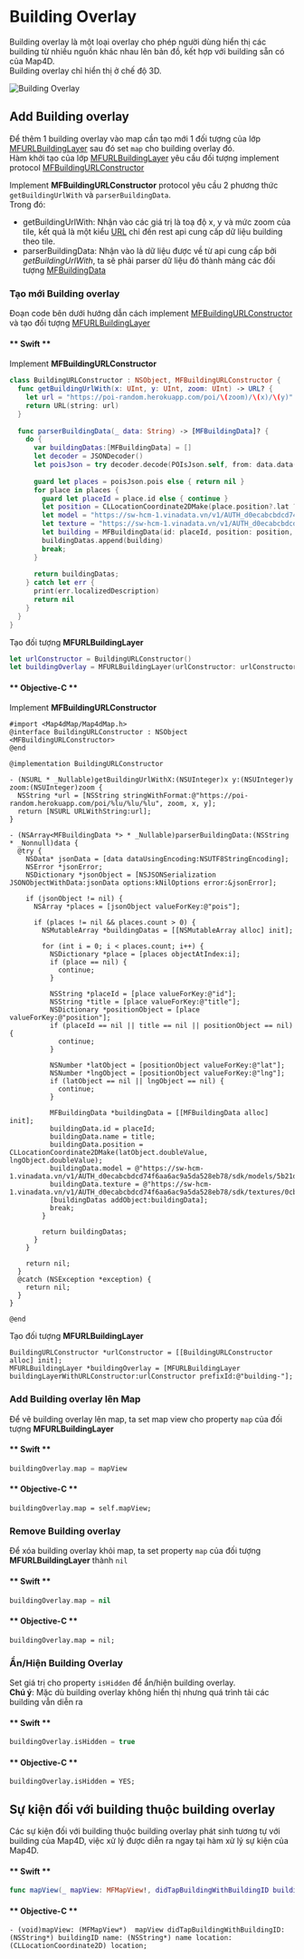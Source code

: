 # Building Overlay

Building overlay là một loại overlay cho phép người dùng hiển thị các building từ nhiều nguồn khác nhau lên bản đồ, kết hợp với building sẵn có của Map4D.  
Building overlay chỉ hiển thị ở chế độ 3D.

![Building Overlay](../../resource/v1.5/building-overlay.png)

## Add Building overlay

Để thêm 1 building overlay vào map cần tạo mới 1 đối tượng của lớp [MFURLBuildingLayer](/reference/building-overlay?id=mfurlbuildinglayer-class) sau đó set `map` cho building overlay đó.  
Hàm khởi tạo của lớp [MFURLBuildingLayer](/reference/building-overlay?id=mfurlbuildinglayer-class) yêu cầu đối tượng implement protocol [MFBuildingURLConstructor](/reference/building-overlay?id=mfbuildingurlconstructor-protocol)  

Implement **MFBuildingURLConstructor** protocol yêu cầu 2 phương thức `getBuildingUrlWith` và `parserBuildingData`.  
Trong đó:  
- getBuildingUrlWith: Nhận vào các giá trị là toạ độ x, y và mức zoom của tile, kết quả là một kiểu [URL](https://developer.apple.com/documentation/foundation/url) chỉ đến rest api cung cấp dữ liệu building theo tile.
- parserBuildingData: Nhận vào là dữ liệu được về từ api cung cấp bởi *getBuildingUrlWith*, ta sẽ phải parser dữ liệu đó thành mảng các đối tượng [MFBuildingData](/reference/building-overlay?id=mfbuildingdata-class)

### Tạo mới Building overlay

Đoạn code bên dưới hướng dẫn cách implement [MFBuildingURLConstructor](/reference/building-overlay?id=mfbuildingurlconstructor-protocol) và tạo đối tượng [MFURLBuildingLayer](/reference/building-overlay?id=mfurlbuildinglayer-class)

<!-- tabs:start -->
#### ** Swift **
Implement **MFBuildingURLConstructor**
```swift
class BuildingURLConstructor : NSObject, MFBuildingURLConstructor {
  func getBuildingUrlWith(x: UInt, y: UInt, zoom: UInt) -> URL? {
    let url = "https://poi-random.herokuapp.com/poi/\(zoom)/\(x)/\(y)"
    return URL(string: url)
  }
  
  func parserBuildingData(_ data: String) -> [MFBuildingData]? {
    do {
      var buildingDatas:[MFBuildingData] = []
      let decoder = JSONDecoder()
      let poisJson = try decoder.decode(POIsJson.self, from: data.data(using: .utf8)!)
      
      guard let places = poisJson.pois else { return nil }
      for place in places {
        guard let placeId = place.id else { continue }
        let position = CLLocationCoordinate2DMake(place.position?.lat ?? 0, place.position?.lng ?? 0)
        let model = "https://sw-hcm-1.vinadata.vn/v1/AUTH_d0ecabcbdcd74f6aa6ac9a5da528eb78/sdk/models/5b21d9a5cd18d02d045a5e99"
        let texture = "https://sw-hcm-1.vinadata.vn/v1/AUTH_d0ecabcbdcd74f6aa6ac9a5da528eb78/sdk/textures/0cb35e1610c34e55946a7839356d8f66.jpg"
        let building = MFBuildingData(id: placeId, position: position, model: model, texture: texture)
        buildingDatas.append(building)
        break;
      }
      
      return buildingDatas;
    } catch let err {
      print(err.localizedDescription)
      return nil
    }
  }
}
```

Tạo đối tượng **MFURLBuildingLayer**
```swift
let urlConstructor = BuildingURLConstructor()
let buildingOverlay = MFURLBuildingLayer(urlConstructor: urlConstructor, prefixId: "building-layer-")
```
#### ** Objective-C **
Implement **MFBuildingURLConstructor**
```objc
#import <Map4dMap/Map4dMap.h>
@interface BuildingURLConstructor : NSObject <MFBuildingURLConstructor>
@end

@implementation BuildingURLConstructor

- (NSURL * _Nullable)getBuildingUrlWithX:(NSUInteger)x y:(NSUInteger)y zoom:(NSUInteger)zoom {
  NSString *url = [NSString stringWithFormat:@"https://poi-random.herokuapp.com/poi/%lu/%lu/%lu", zoom, x, y];
  return [NSURL URLWithString:url];
}

- (NSArray<MFBuildingData *> * _Nullable)parserBuildingData:(NSString * _Nonnull)data {
  @try {
    NSData* jsonData = [data dataUsingEncoding:NSUTF8StringEncoding];
    NSError *jsonError;
    NSDictionary *jsonObject = [NSJSONSerialization JSONObjectWithData:jsonData options:kNilOptions error:&jsonError];
    
    if (jsonObject != nil) {
      NSArray *places = [jsonObject valueForKey:@"pois"];

      if (places != nil && places.count > 0) {
        NSMutableArray *buildingDatas = [[NSMutableArray alloc] init];
        
        for (int i = 0; i < places.count; i++) {
          NSDictionary *place = [places objectAtIndex:i];
          if (place == nil) {
            continue;
          }
          
          NSString *placeId = [place valueForKey:@"id"];
          NSString *title = [place valueForKey:@"title"];
          NSDictionary *positionObject = [place valueForKey:@"position"];
          if (placeId == nil || title == nil || positionObject == nil) {
            continue;
          }
          
          NSNumber *latObject = [positionObject valueForKey:@"lat"];
          NSNumber *lngObject = [positionObject valueForKey:@"lng"];
          if (latObject == nil || lngObject == nil) {
            continue;
          }
          
          MFBuildingData *buildingData = [[MFBuildingData alloc] init];
          buildingData.id = placeId;
          buildingData.name = title;
          buildingData.position = CLLocationCoordinate2DMake(latObject.doubleValue, lngObject.doubleValue);
          buildingData.model = @"https://sw-hcm-1.vinadata.vn/v1/AUTH_d0ecabcbdcd74f6aa6ac9a5da528eb78/sdk/models/5b21d9a5cd18d02d045a5e99";
          buildingData.texture = @"https://sw-hcm-1.vinadata.vn/v1/AUTH_d0ecabcbdcd74f6aa6ac9a5da528eb78/sdk/textures/0cb35e1610c34e55946a7839356d8f66.jpg";
          [buildingDatas addObject:buildingData];
          break;
        }
        
        return buildingDatas;
      }
    }

    return nil;
  }
  @catch (NSException *exception) {
    return nil;
  }
}

@end
```

Tạo đối tượng **MFURLBuildingLayer**
```objc
BuildingURLConstructor *urlConstructor = [[BuildingURLConstructor alloc] init];
MFURLBuildingLayer *buildingOverlay = [MFURLBuildingLayer buildingLayerWithURLConstructor:urlConstructor prefixId:@"building-"];
```
<!-- tabs:end -->

### Add Building overlay lên Map

Để vẽ building overlay lên map, ta set map view cho property `map` của đối tượng **MFURLBuildingLayer**

<!-- tabs:start -->
#### ** Swift **
```swift
buildingOverlay.map = mapView
```
#### ** Objective-C **
```objc
buildingOverlay.map = self.mapView;
```
<!-- tabs:end -->

### Remove Building overlay

Để xóa building overlay khỏi map, ta set property `map` của đối tượng **MFURLBuildingLayer** thành `nil`

<!-- tabs:start -->
#### ** Swift **
```swift
buildingOverlay.map = nil
```
#### ** Objective-C **
```objc
buildingOverlay.map = nil;
```
<!-- tabs:end -->

### Ẩn/Hiện Building Overlay

Set giá trị cho property `isHidden` để ẩn/hiện building overlay.  
**Chú ý**: Mặc dù building overlay không hiển thị nhưng quá trình tải các building vẫn diễn ra

<!-- tabs:start -->
#### ** Swift **
```swift
buildingOverlay.isHidden = true
```
#### ** Objective-C **
```objc
buildingOverlay.isHidden = YES;
```
<!-- tabs:end -->

## Sự kiện đối với building thuộc building overlay

Các sự kiện đối với building thuộc building overlay phát sinh tương tự với building của Map4D, việc xử lý được diễn ra ngay tại hàm xử lý sự kiện của Map4D.

<!-- tabs:start -->
#### ** Swift **
```swift
func mapView(_ mapView: MFMapView!, didTapBuildingWithBuildingID buildingID: String!, name: String!, location: CLLocationCoordinate2D)
```
#### ** Objective-C **
```objc
- (void)mapView: (MFMapView*)  mapView didTapBuildingWithBuildingID: (NSString*) buildingID name: (NSString*) name location: (CLLocationCoordinate2D) location;
```
<!-- tabs:end -->
